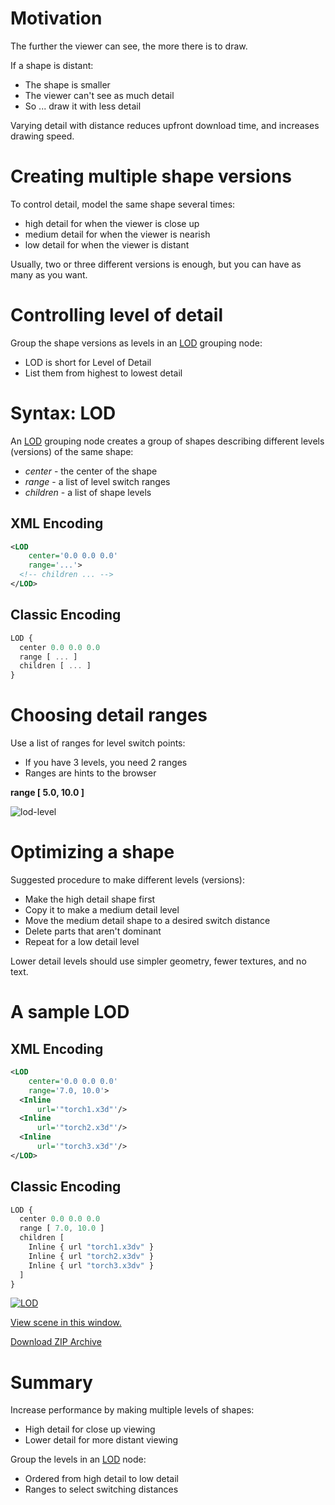 Motivation
==========

The further the viewer can see, the more there is to draw.

If a shape is distant:

- The shape is smaller
- The viewer can't see as much detail
- So ... draw it with less detail

Varying detail with distance reduces upfront download time, and increases drawing speed.

Creating multiple shape versions
================================

To control detail, model the same shape several times:

- high detail for when the viewer is close up
- medium detail for when the viewer is nearish
- low detail for when the viewer is distant

Usually, two or three different versions is enough, but you can have as many as you want.

Controlling level of detail
===========================

Group the shape versions as levels in an [LOD](https://www.web3d.org/documents/specifications/19775-1/V3.3/Part01/components/navigation.html#LOD) grouping node:

- LOD is short for Level of Detail
- List them from highest to lowest detail

Syntax: LOD
===========

An [LOD](https://www.web3d.org/documents/specifications/19775-1/V3.3/Part01/components/navigation.html#LOD) grouping node creates a group of shapes describing different levels (versions) of the same shape:

- *center* - the center of the shape
- *range* - a list of level switch ranges
- *children* - a list of shape levels

XML Encoding
------------

```xml
<LOD
    center='0.0 0.0 0.0'
    range='...'>
  <!-- children ... -->
</LOD>
```

Classic Encoding
----------------

```js
LOD {
  center 0.0 0.0 0.0
  range [ ... ]
  children [ ... ]
}
```

Choosing detail ranges
======================

Use a list of ranges for level switch points:

- If you have 3 levels, you need 2 ranges
- Ranges are hints to the browser

**range \[ 5.0, 10.0 \]**

![lod-level](https://create3000.github.io/media/tutorials/images/lod-level.png)

Optimizing a shape
==================

Suggested procedure to make different levels (versions):

- Make the high detail shape first
- Copy it to make a medium detail level
- Move the medium detail shape to a desired switch distance
- Delete parts that aren't dominant
- Repeat for a low detail level

Lower detail levels should use simpler geometry, fewer textures, and no text.

A sample LOD
============

XML Encoding
------------

```xml
<LOD
    center='0.0 0.0 0.0'
    range='7.0, 10.0'>
  <Inline
      url='"torch1.x3d"'/>
  <Inline
      url='"torch2.x3d"'/>
  <Inline
      url='"torch3.x3d"'/>
</LOD>
```

Classic Encoding
----------------

```js
LOD {
  center 0.0 0.0 0.0
  range [ 7.0, 10.0 ]
  children [
    Inline { url "torch1.x3dv" }
    Inline { url "torch2.x3dv" }
    Inline { url "torch3.x3dv" }
  ]
}
```

[![LOD](https://create3000.github.io/media/tutorials/scenes/lod/screenshot.png)](https://create3000.github.io/media/tutorials/scenes/lod/example.html)

[View scene in this window.](https://create3000.github.io/media/tutorials/scenes/lod/example.html)

[Download ZIP Archive](https://create3000.github.io/media/tutorials/scenes/lod/lod.zip)

Summary
=======

Increase performance by making multiple levels of shapes:

- High detail for close up viewing
- Lower detail for more distant viewing

Group the levels in an [LOD](https://www.web3d.org/documents/specifications/19775-1/V3.3/Part01/components/navigation.html#LOD) node:

- Ordered from high detail to low detail
- Ranges to select switching distances
